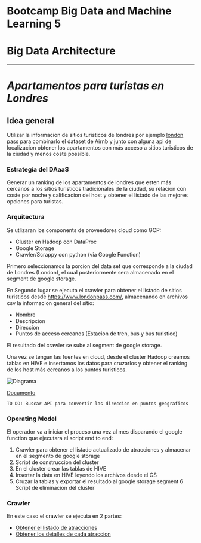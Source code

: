 # Bootcamp Big Data and Machine Learning 5
# Big Data Architecture

---
# *Apartamentos para turistas en Londres*


## Idea general
Utilizar la informacion de sitios turisticos de londres por ejemplo [london pass](https://www.londonpass.com/london-attractions/) para combinarlo el dataset de Airnb y junto con alguna api de localizacion obtener los apartamentos con más acceso a sitios turisticos de la ciudad y menos coste possible.


### Estrategia del DAaaS
Generar un ranking de los apartamentos de londres que esten más cercanos a los sitios turisticos tradicionales de la ciudad, su relacion con coste por noche y calificacion del host y obtener el listado de las mejores opciones para turistas. 


### Arquitectura

Se utlizaran los components de proveedores cloud como GCP:

- Cluster en Hadoop con DataProc
- Google Storage
- Crawler/Scrappy con python (via Google Function)

Primero seleccionamos la porcion del data set que corresponde a la ciudad de Londres (London), el cual posteriormente sera almacenado en el segment de google storage.

En Segundo lugar se ejecuta el crawler para obtener el listado de sitios turisticos desde https://www.londonpass.com/, almacenando en archivos csv la informacion general del sitio:

- Nombre
- Descripcion
- Direccion
- Puntos de acceso cercanos (Estacion de tren, bus y bus turistico)

El resultado del crawler se sube al segment de google storage.

Una vez se tengan las fuentes en cloud, desde el cluster Hadoop creamos tablas en HIVE e insertamos los datos para cruzarlos y obtener el ranking de los host más cercanos a los puntos turisticos.

![Diagrama](https://drive.google.com/file/d/1k-SSM-BjNh5QbT1zv2JrVUreTtK-qrxp)

[Documento](https://www.lucidchart.com/documents/view/f9281224-1b6b-43c9-b211-db5991582bde/qF6ap.oB9wq-)

`TO DO: Buscar API para convertir las direccion en puntos geograficos`

### Operating Model
El operador va a iniciar el proceso una vez al mes disparando el google function que ejecutara el script end to end:

1. Crawler para obtener el listado actualizado de atracciones y almacenar en el segmento de google storage
2. Script de construccion del cluster
3. En el cluster crear las tablas de HIVE
4. Insertar la data en HIVE leyendo los archivos desde el GS
5. Cruzar la tablas y exportar el resultado al google storage segment
6 Script de eliminacion del cluster

### Crawler
En este caso el crawler se ejecuta en 2 partes:

- [Obtener el listado de atracciones](https://colab.research.google.com/drive/1aI04sSJjQW2HVStpOI22u15XqviS92JL)
- [Obtener los detalles de cada atraccion](https://colab.research.google.com/drive/1isj2iSyWtrT73N8oOpHCT5ofhaKvnzwa)

 


